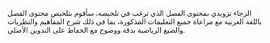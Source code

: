 الرجاء تزويدي بمحتوى الفصل الذي ترغب في تلخيصه. سأقوم بتلخيص محتوى الفصل باللغة العربية مع مراعاة جميع التعليمات المذكورة، بما في ذلك شرح المفاهيم والنظريات والصيغ الرياضية بدقة ووضوح مع الحفاظ على التدوين الأصلي.